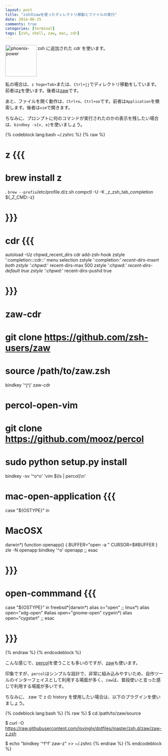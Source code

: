 ```yaml
---
layout: post
title: "zshのzawを使ったディレクトリ移動とファイルの実行"
date: 2014-06-25
comments: true
categories: [terminal]
tags: [zsh, shell, zaw, mac, cdr]
---
```


<img src="{{ root_url }}/images/more.png" alt="phoenix-power" align="left" width="100" height="100">zsh に追加された cdr を使います。<!--more--><br clear="all">

私の場合は、`z hoge<Tab>`または、`Ctrl+jj`でディレクトリ移動をしています。前者は[z](https://github.com/rupa/z)を使います。後者は[zaw](https://github.com/zsh-users/zaw)です。

あと、ファイルを開く動作は、`Ctrl+o`、`Ctrl+oo`です。前者は`Application`を検索します。後者は`vim`で開きます。

ちなみに、プロンプトに何のコマンドが実行されたのかの表示を残したい場合は、`bindkey -s{v, e}`を使いましょう。

{% codeblock lang:bash ~/.zshrc %}
{% raw %}
# z {{{
# brew install z
. `brew --prefix`/etc/profile.d/z.sh
compctl -U -K _z_zsh_tab_completion ${_Z_CMD:-z}
# }}}

# cdr {{{
autoload -Uz chpwd_recent_dirs cdr add-zsh-hook
zstyle ':completion:*:*:cdr:*:*' menu selection
zstyle ':completion:*' recent-dirs-insert both
zstyle ':chpwd:*' recent-dirs-max 500
zstyle ':chpwd:*' recent-dirs-default true
zstyle ':chpwd:*' recent-dirs-pushd true
# }}}

# zaw-cdr
# git clone https://github.com/zsh-users/zaw
# source /path/to/zaw.zsh
bindkey '^j^j' zaw-cdr

# percol-open-vim
# git clone https://github.com/mooz/percol
# sudo python setup.py install
bindkey -sv '^o^o' 'vim $(ls | percol)\n'

# mac-open-application {{{
case "${OSTYPE}" in
# MacOSX
darwin*)
  function openapp() {
    BUFFER="open -a "
    CURSOR=$#BUFFER
  }
  zle -N openapp
  bindkey '^o' openapp
;;
esac
# }}}

# open-commmand {{{
case "${OSTYPE}" in
freebsd*|darwin*)
    alias o="open"
    ;;
linux*)
    alias open="xdg-open"
    #alias open="gnome-open"
cygwin*)
    alias open="cygstart"
    ;;
esac
# }}}
{% endraw %}
{% endcodeblock %}

こんな感じで、[percol](https://github.com/mooz/percol)を使うことも多いのですが、[zaw](https://github.com/zsh-users/zaw)も使います。

印象ですが、`percol`はシンプルな設計で、非常に組み込みやすいため、自作ツールのインターフェイスとして利用する場面が多く、`zaw`は、普段使いと言った感じで利用する場面が多いです。

ちなみに、 zaw で z の history を使用したい場合は、以下のプラグインを使いましょう。

{% codeblock lang:bash %}
{% raw %}
$ cd /path/to/zaw/source

$ curl -O https://raw.githubusercontent.com/lovingly/dotfiles/master/zsh.d/zaw/zaw-z.zsh

$ echo "bindkey '^f^f' zaw-z" >> ~/.zshrc
{% endraw %}
{% endcodeblock %}


